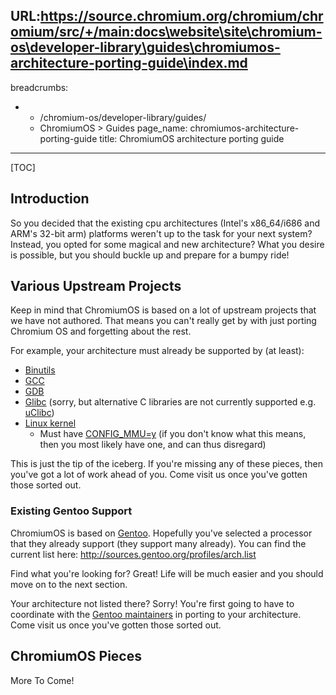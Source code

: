 URL:https://source.chromium.org/chromium/chromium/src/+/main:docs\website\site\chromium-os\developer-library\guides\chromiumos-architecture-porting-guide\index.md
---
breadcrumbs:
- - /chromium-os/developer-library/guides/
  - ChromiumOS > Guides
page_name: chromiumos-architecture-porting-guide
title: ChromiumOS architecture porting guide
---

[TOC]

## Introduction

So you decided that the existing cpu architectures (Intel's x86_64/i686 and
ARM's 32-bit arm) platforms weren't up to the task for your next system?
Instead, you opted for some magical and new architecture? What you desire is
possible, but you should buckle up and prepare for a bumpy ride!

## Various Upstream Projects

Keep in mind that ChromiumOS is based on a lot of upstream projects that we
have not authored. That means you can't really get by with just porting Chromium
OS and forgetting about the rest.

For example, your architecture must already be supported by (at least):

*   [Binutils](http://sourceware.org/binutils/)
*   [GCC](http://gcc.gnu.org/)
*   [GDB](http://sourceware.org/gdb/)
*   [Glibc](http://sourceware.org/glibc/) (sorry, but alternative C
            libraries are not currently supported e.g.
            [uClibc](http://www.uclibc.org/))
*   [Linux kernel](http://kernel.org/)
    *   Must have
                [CONFIG_MMU=y](https://en.wikipedia.org/wiki/Memory_management_unit)
                (if you don't know what this means, then you most likely have
                one, and can thus disregard)

This is just the tip of the iceberg. If you're missing any of these pieces, then
you've got a lot of work ahead of you. Come visit us once you've gotten those
sorted out.

### Existing Gentoo Support

ChromiumOS is based on [Gentoo](http://www.gentoo.org/). Hopefully you've
selected a processor that they already support (they support many already). You
can find the current list here:
<http://sources.gentoo.org/profiles/arch.list>

Find what you're looking for? Great! Life will be much easier and you should
move on to the next section.

Your architecture not listed there? Sorry! You're first going to have to
coordinate with the [Gentoo
maintainers](http://www.gentoo.org/main/en/lists.xml) in porting to your
architecture. Come visit us once you've gotten those sorted out.

## ChromiumOS Pieces

More To Come!
